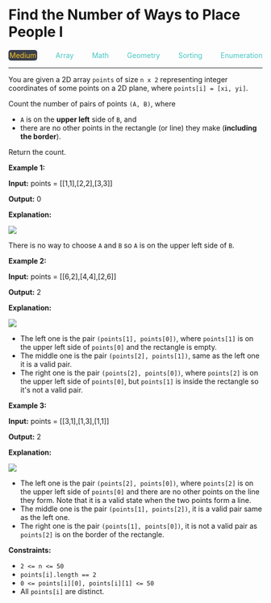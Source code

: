 # Find the Number of Ways to Place People I

<div style="display: flex; justify-content: space-between; align-items: center">
<div style="color: #fac31d;
padding: 2px; background-color: #3a3f4b; border-radius: 5px;">Medium</div>
<div style="color: #46c6c2">Array</div>
<div style="color: #46c6c2">Math</div>
<div style="color: #46c6c2">Geometry</div>
<div style="color: #46c6c2">Sorting</div>
<div style="color: #46c6c2">Enumeration</div>
</div>

---

You are given a 2D array `points` of size `n x 2` representing integer coordinates of some points on a 2D plane, where `points[i] = [xi, yi]`.

Count the number of pairs of points `(A, B)`, where

*   `A` is on the **upper left** side of `B`, and
*   there are no other points in the rectangle (or line) they make (**including the border**).

Return the count.

**Example 1:**

**Input:** points = \[\[1,1\],\[2,2\],\[3,3\]\]

**Output:** 0

**Explanation:**

![](https://assets.leetcode.com/uploads/2024/01/04/example1alicebob.png)

There is no way to choose `A` and `B` so `A` is on the upper left side of `B`.

**Example 2:**

**Input:** points = \[\[6,2\],\[4,4\],\[2,6\]\]

**Output:** 2

**Explanation:**

![](https://assets.leetcode.com/uploads/2024/06/25/t2.jpg)

*   The left one is the pair `(points[1], points[0])`, where `points[1]` is on the upper left side of `points[0]` and the rectangle is empty.
*   The middle one is the pair `(points[2], points[1])`, same as the left one it is a valid pair.
*   The right one is the pair `(points[2], points[0])`, where `points[2]` is on the upper left side of `points[0]`, but `points[1]` is inside the rectangle so it's not a valid pair.

**Example 3:**

**Input:** points = \[\[3,1\],\[1,3\],\[1,1\]\]

**Output:** 2

**Explanation:**

![](https://assets.leetcode.com/uploads/2024/06/25/t3.jpg)

*   The left one is the pair `(points[2], points[0])`, where `points[2]` is on the upper left side of `points[0]` and there are no other points on the line they form. Note that it is a valid state when the two points form a line.
*   The middle one is the pair `(points[1], points[2])`, it is a valid pair same as the left one.
*   The right one is the pair `(points[1], points[0])`, it is not a valid pair as `points[2]` is on the border of the rectangle.

**Constraints:**

*   `2 <= n <= 50`
*   `points[i].length == 2`
*   `0 <= points[i][0], points[i][1] <= 50`
*   All `points[i]` are distinct.